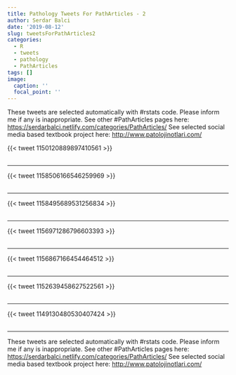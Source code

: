 ```yaml
---
title: Pathology Tweets For PathArticles - 2
author: Serdar Balci
date: '2019-08-12'
slug: tweetsForPathArticles2
categories:
  - R
  - tweets
  - pathology
  - PathArticles
tags: []
image:
  caption: ''
  focal_point: ''
---
```



These tweets are selected automatically with #rstats code. Please inform me if any is inappropriate.
See other #PathArticles pages here: https://serdarbalci.netlify.com/categories/PathArticles/ 
See selected social media based textbook project here: http://www.patolojinotlari.com/

{{< tweet 1150120889897410561 >}}
<br>
<br>
<hr>
{{< tweet 1158506166546259969 >}}
<br>
<br>
<hr>
{{< tweet 1158495689531256834 >}}
<br>
<br>
<hr>
{{< tweet 1156971286796603393 >}}
<br>
<br>
<hr>
{{< tweet 1156867166454464512 >}}
<br>
<br>
<hr>
{{< tweet 1152639458627522561 >}}
<br>
<br>
<hr>
{{< tweet 1149130480530407424 >}}
<br>
<br>
<hr>


These tweets are selected automatically with #rstats code. Please inform me if any is inappropriate.
See other #PathArticles pages here: https://serdarbalci.netlify.com/categories/PathArticles/ 
See selected social media based textbook project here: http://www.patolojinotlari.com/
